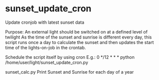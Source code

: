 # sunset_update_cron
Update cronjob with latest sunset data

Purpose:
An external light should be switched on at a defined level of twilight
As the time of the sunset and sunrise is different every day, this script runs once a day to calculate the sunset and then updates the start time of the lights-on-job in the crontab. 

Schedule the script itself by using cron
E.g.:
0 */12 * * * python /home/user/light/sunset_update_cron.py

sunset_calc.py
Print Sunset and Sunrise for each day of a year
